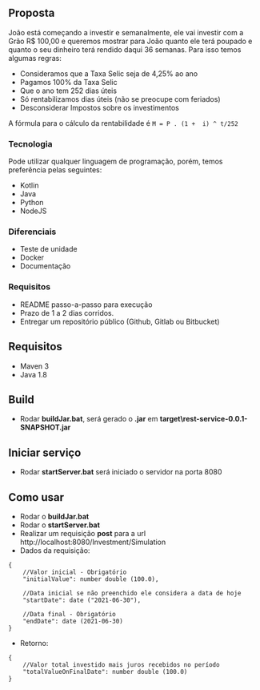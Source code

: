 ## Proposta
João está começando a investir e semanalmente, ele vai investir com a Grão R$ 100,00 e queremos mostrar para João quanto ele terá poupado e quanto o seu dinheiro terá rendido daqui 36 semanas. 
Para isso temos algumas regras:
 * Consideramos que a Taxa Selic seja de 4,25% ao ano
 * Pagamos 100% da Taxa Selic
 * Que o ano tem 252 dias úteis
 * Só rentabilizamos dias úteis (não se preocupe com feriados)
 * Desconsiderar Impostos sobre os investimentos

A fórmula para o cálculo da rentabilidade é ```M = P . (1 +  i) ^ t/252```

### Tecnologia
Pode utilizar qualquer linguagem de programação, porém, temos preferência pelas seguintes:
 * Kotlin
 * Java
 * Python
 * NodeJS

### Diferenciais 
 * Teste de unidade
 * Docker
 * Documentação

### Requisitos 
 * README passo-a-passo para execução
 * Prazo de 1  a 2 dias corridos.
 * Entregar um repositório público (Github, Gitlab ou Bitbucket)

## Requisitos
 * Maven 3
 * Java 1.8

## Build
 * Rodar **buildJar.bat**, será gerado o **.jar** em **target\rest-service-0.0.1-SNAPSHOT.jar**

## Iniciar serviço
 * Rodar **startServer.bat** será iniciado o servidor na porta 8080

## Como usar
 * Rodar o **buildJar.bat**
 * Rodar o **startServer.bat**
 * Realizar um requisição **post** para a url http://localhost:8080/Investment/Simulation
 * Dados da requisição: 
``` 
{
	//Valor inicial - Obrigatório
    "initialValue": number double (100.0), 
	
	//Data inicial se não preenchido ele considera a data de hoje
    "startDate": date ("2021-06-30"),
	
	//Data final - Obrigatório
    "endDate": date (2021-06-30)
}
```
 * Retorno:
``` 
{
	//Valor total investido mais juros recebidos no período
    "totalValueOnFinalDate": number double (100.0)
}
```